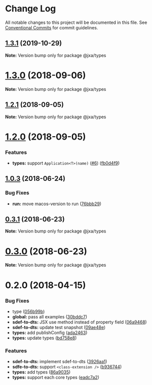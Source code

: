 # Change Log

All notable changes to this project will be documented in this file.
See [Conventional Commits](https://conventionalcommits.org) for commit guidelines.

## [1.3.1](https://github.com/JXA-userland/JXA/compare/v1.3.0...v1.3.1) (2019-10-29)

**Note:** Version bump only for package @jxa/types





<a name="1.3.0"></a>
# [1.3.0](https://github.com/JXA-userland/JXA/compare/v1.2.1...v1.3.0) (2018-09-06)




**Note:** Version bump only for package @jxa/types

<a name="1.2.1"></a>
## [1.2.1](https://github.com/JXA-userland/JXA/compare/v1.2.0...v1.2.1) (2018-09-05)




**Note:** Version bump only for package @jxa/types

<a name="1.2.0"></a>
# [1.2.0](https://github.com/JXA-userland/JXA/compare/v1.1.0...v1.2.0) (2018-09-05)


### Features

* **types:** support `Application<T>(name)` ([#6](https://github.com/JXA-userland/JXA/issues/6)) ([fb0d4f9](https://github.com/JXA-userland/JXA/commit/fb0d4f9))




<a name="1.0.3"></a>
## [1.0.3](https://github.com/JXA-userland/JXA/compare/v1.0.2...v1.0.3) (2018-06-24)


### Bug Fixes

* **run:** move macos-version to run ([76bbb29](https://github.com/JXA-userland/JXA/commit/76bbb29))




<a name="0.3.1"></a>
## [0.3.1](https://github.com/JXA-userland/JXA/compare/v0.3.0...v0.3.1) (2018-06-23)




**Note:** Version bump only for package @jxa/types

<a name="0.3.0"></a>
# [0.3.0](https://github.com/JXA-userland/JXA/compare/v0.2.2...v0.3.0) (2018-06-23)




**Note:** Version bump only for package @jxa/types

<a name="0.2.0"></a>
# 0.2.0 (2018-04-15)


### Bug Fixes

* type ([056b99b](https://github.com/JXA-userland/JXA/commit/056b99b))
* **global:** pass all examples ([30bddc7](https://github.com/JXA-userland/JXA/commit/30bddc7))
* **sdef-to-dts:** JSX use method instead of property field ([06a9468](https://github.com/JXA-userland/JXA/commit/06a9468))
* **sdef-to-dts:** update test snapshot ([09ae48e](https://github.com/JXA-userland/JXA/commit/09ae48e))
* **types:** add publishConfig ([ada2463](https://github.com/JXA-userland/JXA/commit/ada2463))
* **types:** update types ([bd758e8](https://github.com/JXA-userland/JXA/commit/bd758e8))


### Features

* **sdef-to-dts:** implement sdef-to-dts ([3926aa1](https://github.com/JXA-userland/JXA/commit/3926aa1))
* **sdfe-to-dts:** support `<class-extension />` ([b936744](https://github.com/JXA-userland/JXA/commit/b936744))
* **types:** add types ([86a9035](https://github.com/JXA-userland/JXA/commit/86a9035))
* **types:** support each core types ([eadc7a2](https://github.com/JXA-userland/JXA/commit/eadc7a2))
